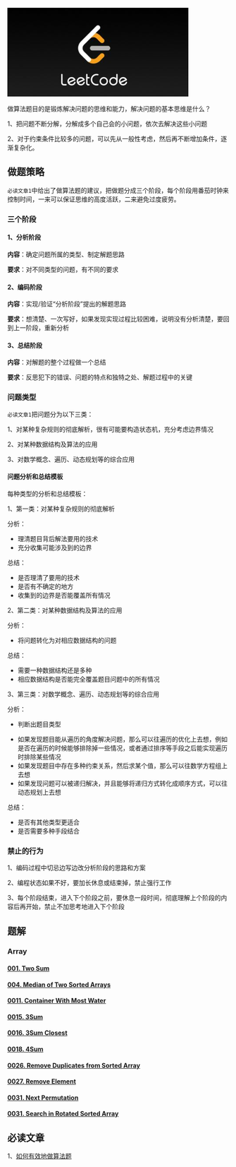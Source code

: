 ![](https://github.com/ShiMengjie/LeetCode/blob/master/pictures/Pic.png)

做算法题目的是锻炼解决问题的思维和能力，解决问题的基本思维是什么？

1、把问题不断分解，分解成多个自己会的小问题，依次去解决这些小问题

2、对于约束条件比较多的问题，可以先从一般性考虑，然后再不断增加条件，逐渐复杂化。

## 做题策略

`必读文章1`中给出了做算法题的建议，把做题分成三个阶段，每个阶段用番茄时钟来控制时间，一来可以保证思维的高度活跃，二来避免过度疲劳。

### 三个阶段

#### 1、分析阶段

**内容**：确定问题所属的类型、制定解题思路

**要求**：对不同类型的问题，有不同的要求



#### 2、编码阶段

**内容**：实现/验证“分析阶段”提出的解题思路

**要求**：想清楚、一次写好，如果发现实现过程比较困难，说明没有分析清楚，要回到上一阶段，重新分析



#### 3、总结阶段

**内容**：对解题的整个过程做一个总结

**要求**：反思犯下的错误、问题的特点和独特之处、解题过程中的关键



### 问题类型

`必读文章1`把问题分为以下三类：

1、对某种复杂规则的彻底解析，很有可能要构造状态机，充分考虑边界情况

2、对某种数据结构及算法的应用

3、对数学概念、遍历、动态规划等的综合应用

#### 问题分析和总结模板

每种类型的分析和总结模板：

1、第一类：对某种复杂规则的彻底解析

分析：

- 理清题目背后解法要用的技术
- 充分收集可能涉及到的边界

总结：

- 是否理清了要用的技术
- 是否有不确定的地方
- 收集到的边界是否能覆盖所有情况



2、第二类：对某种数据结构及算法的应用

分析：

- 将问题转化为对相应数据结构的问题

总结：

- 需要一种数据结构还是多种
- 相应数据结构是否能完全覆盖题目问题中的所有情况



3、第三类：对数学概念、遍历、动态规划等的综合应用

分析：

* 判断出题目类型

- 如果发现题目能从遍历的角度解决问题，那么可以往遍历的优化上去想，例如是否在遍历的时候能够排除掉一些情况，或者通过排序等手段之后能实现遍历时排除某些情况
- 如果发现题目中存在多种约束关系，然后求某个值，那么可以往数学方程组上去想
- 如果发现问题可以被递归解决，并且能够将递归方式转化成顺序方式，可以往动态规划上去想

总结：

- 是否有其他类型更适合
- 是否需要多种手段结合



### 禁止的行为

1、编码过程中切忌边写边改分析阶段的思路和方案

2、编程状态如果不好，要加长休息或结束掉，禁止强行工作

3、每个阶段结束，进入下个阶段之前，要休息一段时间，彻底理解上个阶段的内容后再开始，禁止不加思考地进入下个阶段



## 题解

### Array

#### [001. Two Sum](https://github.com/ShiMengjie/LeetCode/blob/master/Q_001.md)

#### [004. Median of Two Sorted Arrays](https://github.com/ShiMengjie/LeetCode/blob/master/Q_004.md)

#### [0011. Container With Most Water](https://github.com/ShiMengjie/LeetCode/blob/master/Q_0011.md)

#### [0015. 3Sum](https://github.com/ShiMengjie/LeetCode/blob/master/Q_0015.md)

#### [0016. 3Sum Closest](https://github.com/ShiMengjie/LeetCode/blob/master/Q_0016.md)

#### [0018. 4Sum](https://github.com/ShiMengjie/LeetCode/blob/master/Q_0018.md)

#### [0026. Remove Duplicates from Sorted Array](https://github.com/ShiMengjie/LeetCode/blob/master/Q_0026.md)

#### [0027. Remove Element](https://github.com/ShiMengjie/LeetCode/blob/master/Q_0027.md)

#### [0031. Next Permutation](https://github.com/ShiMengjie/LeetCode/blob/master/Q_0031.md)

#### [0031. Search in Rotated Sorted Array](https://github.com/ShiMengjie/LeetCode/blob/master/Q_0033.md)

## 必读文章

1、[如何有效地做算法题](https://www.cnblogs.com/sskyy/p/8268976.html)


